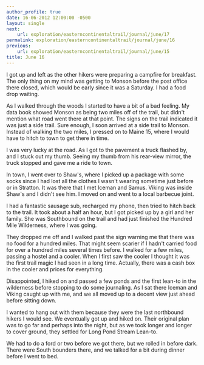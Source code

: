```yaml
---
author_profile: true
date: 16-06-2012 12:00:00 -0500
layout: single
next:
    url: exploration/easterncontinentaltrail/journal/june/17
permalink: exploration/easterncontinentaltrail/journal/june/16
previous:
    url: exploration/easterncontinentaltrail/journal/june/15
title: June 16
---
```

I got up and left as the other hikers were preparing a campfire for breakfast. The only thing on my mind was getting to Monson before the post office there closed, which would be early since it was a Saturday. I had a food drop waiting.

As I walked through the woods I started to have a bit of a bad feeling. My data book showed Monson as being two miles off of the trail, but didn't mention what road went there at that point. The signs on the trail indicated it was just a side trail. Sure enough, I soon arrived at a side trail to Monson. Instead of walking the two miles, I pressed on to Maine 15, where I would have to hitch to town to get there in time.

I was very lucky at the road. As I got to the pavement a truck flashed by, and I stuck out my thumb. Seeing my thumb from his rear-view mirror, the truck stopped and gave me a ride to town.

In town, I went over to Shaw's, where I picked up a package with some socks since I had lost all the clothes I wasn't wearing sometime just before or in Stratton. It was there that I met Iceman and Samus. Viking was inside Shaw's and I didn't see him. I moved on and went to a local barbecue joint.

I had a fantastic sausage sub, recharged my phone, then tried to hitch back to the trail. It took about a half an hour, but I got picked up by a girl and her family. She was Southbound on the trail and had just finished the Hundred Mile Wilderness, where I was going.

They dropped me off and I walked past the sign warning me that there was no food for a hundred miles. That might seem scarier if I hadn't carried food for over a hundred miles several times before. I walked for a few miles, passing a hostel and a cooler. When I first saw the cooler I thought it was the first trail magic I had seen in a long time. Actually, there was a cash box in the cooler and prices for everything.

Disappointed, I hiked on and passed a few ponds and the first lean-to in the wilderness before stopping to do some journaling. As I sat there Iceman and Viking caught up with me, and we all moved up to a decent view just ahead before sitting down.

I wanted to hang out with them because they were the last northbound hikers I would see. We eventually got up and hiked on. Their original plan was to go far and perhaps into the night, but as we took longer and longer to cover ground, they settled for Long Pond Stream Lean-to.

We had to do a ford or two before we got there, but we rolled in before dark. There were South bounders there, and we talked for a bit during dinner before I went to bed.